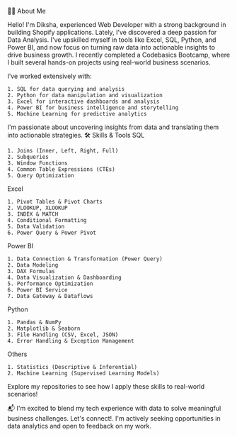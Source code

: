 👩‍💻 About Me

Hello! I'm Diksha, experienced Web Developer with a strong background in building Shopify applications. Lately, I’ve discovered a deep passion for Data Analysis. I've upskilled myself in tools like Excel, SQL, Python, and Power BI, and now focus on turning raw data into actionable insights to drive business growth. I recently completed a Codebasics Bootcamp, where I built several hands-on projects using real-world business scenarios.

I’ve worked extensively with:

    1. SQL for data querying and analysis
    2. Python for data manipulation and visualization
    3. Excel for interactive dashboards and analysis
    4. Power BI for business intelligence and storytelling
    5. Machine Learning for predictive analytics

I'm passionate about uncovering insights from data and translating them into actionable strategies.
🛠️ Skills & Tools
SQL

    1. Joins (Inner, Left, Right, Full)
    2. Subqueries
    3. Window Functions
    4. Common Table Expressions (CTEs)
    5. Query Optimization

Excel

    1. Pivot Tables & Pivot Charts
    2. VLOOKUP, XLOOKUP
    3. INDEX & MATCH
    4. Conditional Formatting
    5. Data Validation
    6. Power Query & Power Pivot

Power BI

    1. Data Connection & Transformation (Power Query)
    2. Data Modeling
    3. DAX Formulas
    4. Data Visualization & Dashboarding
    5. Performance Optimization
    6. Power BI Service
    7. Data Gateway & Dataflows

Python

    1. Pandas & NumPy
    2. Matplotlib & Seaborn
    3. File Handling (CSV, Excel, JSON)
    4. Error Handling & Exception Management

Others

    1. Statistics (Descriptive & Inferential)
    2. Machine Learning (Supervised Learning Models)

Explore my repositories to see how I apply these skills to real-world scenarios!

📬 I'm excited to blend my tech experience with data to solve meaningful business challenges. Let's connect!. I'm actively seeking opportunities in data analytics and open to feedback on my work.
